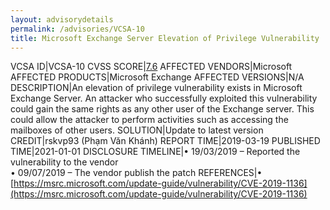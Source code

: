 ```yaml
---
layout: advisorydetails
permalink: /advisories/VCSA-10
title: Microsoft Exchange Server Elevation of Privilege Vulnerability
---
```

VCSA ID|VCSA-10
CVSS SCORE|[7.6](https://nvd.nist.gov/vuln-metrics/cvss/v3-calculator?calculator&version=3.0&vector=(AV:N/AC:L/PR:L/UI:R/S:C/C:L/I:H/A:N))
AFFECTED VENDORS|Microsoft
AFFECTED PRODUCTS|Microsoft Exchange
AFFECTED VERSIONS|N/A
DESCRIPTION|An elevation of privilege vulnerability exists in Microsoft Exchange Server. An attacker who successfully exploited this vulnerability could gain the same rights as any other user of the Exchange server. This could allow the attacker to perform activities such as accessing the mailboxes of other users.
SOLUTION|Update to latest version
CREDIT|rskvp93 (Phạm Văn Khánh)
REPORT TIME|2019-03-19
PUBLISHED TIME|2021-01-01
DISCLOSURE TIMELINE|&#8226; 19/03/2019 – Reported the vulnerability to the vendor<br>&#8226; 09/07/2019 – The vendor publish the patch
REFERENCES|&#8226; [https://msrc.microsoft.com/update-guide/vulnerability/CVE-2019-1136](https://msrc.microsoft.com/update-guide/vulnerability/CVE-2019-1136)
